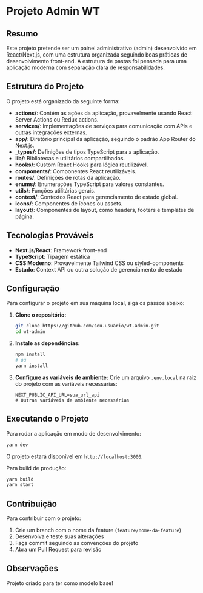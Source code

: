 # Projeto Admin WT

## Resumo

Este projeto pretende ser um painel administrativo (admin) desenvolvido em React/Next.js, com uma estrutura organizada seguindo boas práticas de desenvolvimento front-end. A estrutura de pastas foi pensada para uma aplicação moderna com separação clara de responsabilidades.

## Estrutura do Projeto

O projeto está organizado da seguinte forma:

- **actions/**: Contém as ações da aplicação, provavelmente usando React Server Actions ou Redux actions.
- **services/**: Implementações de serviços para comunicação com APIs e outras integrações externas.
- **app/**: Diretório principal da aplicação, seguindo o padrão App Router do Next.js.
- **_types/**: Definições de tipos TypeScript para a aplicação.
- **lib/**: Bibliotecas e utilitários compartilhados.
- **hooks/**: Custom React Hooks para lógica reutilizável.
- **components/**: Componentes React reutilizáveis.
- **routes/**: Definições de rotas da aplicação.
- **enums/**: Enumerações TypeScript para valores constantes.
- **utils/**: Funções utilitárias gerais.
- **context/**: Contextos React para gerenciamento de estado global.
- **icons/**: Componentes de ícones ou assets.
- **layout/**: Componentes de layout, como headers, footers e templates de página.

## Tecnologias Prováveis

- **Next.js/React**: Framework front-end
- **TypeScript**: Tipagem estática
- **CSS Moderno**: Provavelmente Tailwind CSS ou styled-components
- **Estado**: Context API ou outra solução de gerenciamento de estado

## Configuração

Para configurar o projeto em sua máquina local, siga os passos abaixo:

1. **Clone o repositório:**
   ```bash
   git clone https://github.com/seu-usuario/wt-admin.git
   cd wt-admin
   ```

2. **Instale as dependências:**
   ```bash
   npm install
   # ou
   yarn install
   ```

3. **Configure as variáveis de ambiente:**
   Crie um arquivo `.env.local` na raiz do projeto com as variáveis necessárias:
   ```
   NEXT_PUBLIC_API_URL=sua_url_api
   # Outras variáveis de ambiente necessárias
   ```

## Executando o Projeto

Para rodar a aplicação em modo de desenvolvimento:

```bash
yarn dev
```

O projeto estará disponível em `http://localhost:3000`.

Para build de produção:

```bash
yarn build
yarn start
```

## Contribuição

Para contribuir com o projeto:

1. Crie um branch com o nome da feature (`feature/nome-da-feature`)
2. Desenvolva e teste suas alterações
3. Faça commit seguindo as convenções do projeto
4. Abra um Pull Request para revisão

## Observações

Projeto criado para ter como modelo base!